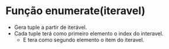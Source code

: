 # Função enumerate(iteravel)
- Gera tuple a partir de iterável.
- Cada tuple terá como primeiro elemento o index do interavel.
    - E tera como segundo elemento o item do iteravel. 